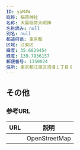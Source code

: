 ```yaml
---
ID: yaM4W
総称: 稲荷神社
名称: 大黒稲荷大明神
名称読み: null
別名: null
都道府県: 東京都
区域: 江東区
緯度: 35.6829454
経度: 139.7936157
郵便番号: 1350024
住所: 東京都江東区清澄１丁目８
---
```


## その他

### 参考URL

| URL | 説明          |
| --- | ------------- |
|     | OpenStreetMap |
